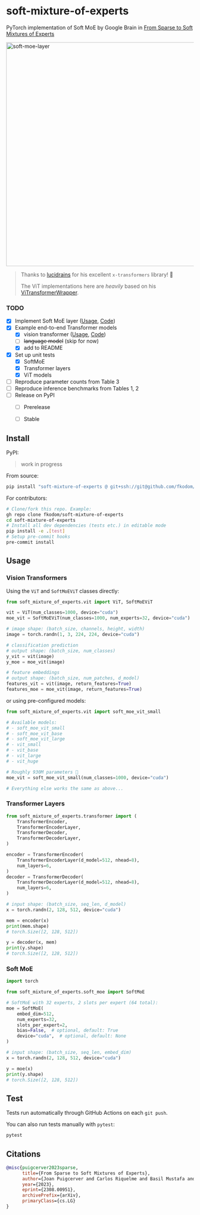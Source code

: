 # soft-mixture-of-experts

PyTorch implementation of Soft MoE by Google Brain in [From Sparse to Soft Mixtures of Experts](https://arxiv.org/abs/2308.00951.pdf)

<img src="doc/soft-moe-layer.jpeg" alt="soft-moe-layer" width="600"/>

> Thanks to [lucidrains](github.com/lucidrains) for his excellent `x-transformers` library! 🎉
> 
> The ViT implementations here are *heavily* based on his [ViTransformerWrapper](https://github.com/lucidrains/x-transformers/blob/7395ebd9bfaea85ef8358e1d46ca176351058017/x_transformers/x_transformers.py#L1215).

### TODO

- [x] Implement Soft MoE layer ([Usage](#softmoe), [Code](./soft_mixture_of_experts/soft_moe.py))
- [x] Example end-to-end Transformer models
    - [x] vision transformer ([Usage](#vision-transformers), [Code](./soft_mixture_of_experts/vit.py))
    - [ ] ~~language model~~ (skip for now)
    - [x] add to README
- [x] Set up unit tests
    - [x] SoftMoE
    - [x] Transformer layers
    - [x] ViT models
- [ ] Reproduce parameter counts from Table 3
- [ ] Reproduce inference benchmarks from Tables 1, 2
- [ ] Release on PyPI
    - [ ] Prerelease
    - [ ] Stable


## Install

PyPI:
> work in progress

From source:
```bash
pip install "soft-mixture-of-experts @ git+ssh://git@github.com/fkodom/soft-mixture-of-experts.git"
```

For contributors:
```bash
# Clone/fork this repo. Example:
gh repo clone fkodom/soft-mixture-of-experts
cd soft-mixture-of-experts
# Install all dev dependencies (tests etc.) in editable mode
pip install -e .[test]
# Setup pre-commit hooks
pre-commit install
```


## Usage

### Vision Transformers

Using the `ViT` and `SoftMoEViT` classes directly:

```python
from soft_mixture_of_experts.vit import ViT, SoftMoEViT

vit = ViT(num_classes=1000, device="cuda")
moe_vit = SoftMoEViT(num_classes=1000, num_experts=32, device="cuda")

# image shape: (batch_size, channels, height, width)
image = torch.randn(1, 3, 224, 224, device="cuda")

# classification prediction
# output shape: (batch_size, num_classes)
y_vit = vit(image)
y_moe = moe_vit(image)

# feature embeddings
# output shape: (batch_size, num_patches, d_model)
features_vit = vit(image, return_features=True)
features_moe = moe_vit(image, return_features=True)
```

or using pre-configured models:
```python
from soft_mixture_of_experts.vit import soft_moe_vit_small

# Available models:
# - soft_moe_vit_small
# - soft_moe_vit_base
# - soft_moe_vit_large
# - vit_small
# - vit_base
# - vit_large
# - vit_huge

# Roughly 930M parameters 👀
moe_vit = soft_moe_vit_small(num_classes=1000, device="cuda")

# Everything else works the same as above...
```


### Transformer Layers

```python
from soft_mixture_of_experts.transformer import (
    TransformerEncoder,
    TransformerEncoderLayer,
    TransformerDecoder,
    TransformerDecoderLayer,
)

encoder = TransformerEncoder(
    TransformerEncoderLayer(d_model=512, nhead=8),
    num_layers=6,
)
decoder = TransformerDecoder(
    TransformerDecoderLayer(d_model=512, nhead=8),
    num_layers=6,
)

# input shape: (batch_size, seq_len, d_model)
x = torch.randn(2, 128, 512, device="cuda")

mem = encoder(x)
print(mem.shape)
# torch.Size([2, 128, 512])

y = decoder(x, mem)
print(y.shape)
# torch.Size([2, 128, 512])
```


### Soft MoE

```python
import torch

from soft_mixture_of_experts.soft_moe import SoftMoE

# SoftMoE with 32 experts, 2 slots per expert (64 total):
moe = SoftMoE(
    embed_dim=512,
    num_experts=32,
    slots_per_expert=2,
    bias=False,  # optional, default: True
    device="cuda",  # optional, default: None
)

# input shape: (batch_size, seq_len, embed_dim)
x = torch.randn(2, 128, 512, device="cuda")

y = moe(x)
print(y.shape)
# torch.Size([2, 128, 512])
```


## Test

Tests run automatically through GitHub Actions on each `git push`.

You can also run tests manually with `pytest`:
```bash
pytest
```


## Citations

```bibtex
@misc{puigcerver2023sparse,
      title={From Sparse to Soft Mixtures of Experts}, 
      author={Joan Puigcerver and Carlos Riquelme and Basil Mustafa and Neil Houlsby},
      year={2023},
      eprint={2308.00951},
      archivePrefix={arXiv},
      primaryClass={cs.LG}
}
```
